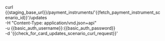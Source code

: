 curl {{staging_base_url}}/payment_instruments/'{{fetch_payment_instrument_scenario_id}}'/updates \
    -H "Content-Type: application/vnd.json+api" \
    -u  {{basic_auth_username}}:{{basic_auth_password}} \
    -d '{{check_for_card_updates_scenario_curl_request}}'
